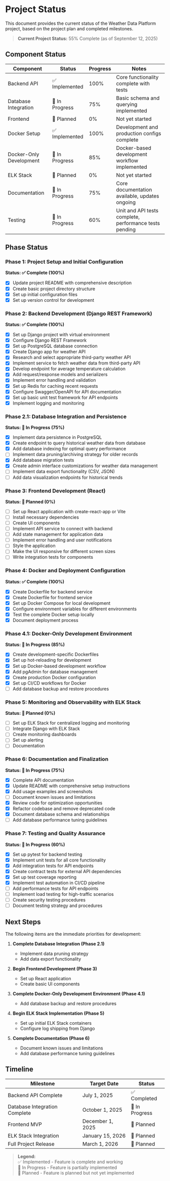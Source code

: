 # Project Status

This document provides the current status of the Weather Data Platform project, based on the project plan and completed milestones.

> **Current Project Status:** 55% Complete (as of September 12, 2025)

## Component Status

| Component | Status | Progress | Notes |
|-----------|--------|----------|-------|
| Backend API | ✅ Implemented | 100% | Core functionality complete with tests |
| Database Integration | 🚧 In Progress | 75% | Basic schema and querying implemented |
| Frontend | 📝 Planned | 0% | Not yet started |
| Docker Setup | ✅ Implemented | 100% | Development and production configs complete |
| Docker-Only Development | 🚧 In Progress | 85% | Docker-based development workflow implemented |
| ELK Stack | 📝 Planned | 0% | Not yet started |
| Documentation | 🚧 In Progress | 75% | Core documentation available, updates ongoing |
| Testing | 🚧 In Progress | 60% | Unit and API tests complete, performance tests pending |

## Phase Status

### Phase 1: Project Setup and Initial Configuration
**Status: ✅ Complete (100%)**

- [x] Update project README with comprehensive description
- [x] Create basic project directory structure
- [x] Set up initial configuration files
- [x] Set up version control for development

### Phase 2: Backend Development (Django REST Framework)
**Status: ✅ Complete (100%)**

- [x] Set up Django project with virtual environment
- [x] Configure Django REST Framework
- [x] Set up PostgreSQL database connection
- [x] Create Django app for weather API
- [x] Research and select appropriate third-party weather API
- [x] Implement service to fetch weather data from third-party API
- [x] Develop endpoint for average temperature calculation
- [x] Add request/response models and serializers
- [x] Implement error handling and validation
- [x] Set up Redis for caching recent requests
- [x] Configure Swagger/OpenAPI for API documentation
- [x] Set up basic unit test framework for API endpoints
- [x] Implement logging and monitoring

### Phase 2.1: Database Integration and Persistence
**Status: 🚧 In Progress (75%)**

- [x] Implement data persistence in PostgreSQL
- [x] Create endpoint to query historical weather data from database
- [x] Add database indexing for optimal query performance
- [ ] Implement data pruning/archiving strategy for older records
- [x] Add database migration tests
- [x] Create admin interface customizations for weather data management
- [ ] Implement data export functionality (CSV, JSON)
- [ ] Add data visualization endpoints for historical trends

### Phase 3: Frontend Development (React)
**Status: 📝 Planned (0%)**

- [ ] Set up React application with create-react-app or Vite
- [ ] Install necessary dependencies
- [ ] Create UI components
- [ ] Implement API service to connect with backend
- [ ] Add state management for application data
- [ ] Implement error handling and user notifications
- [ ] Style the application
- [ ] Make the UI responsive for different screen sizes
- [ ] Write integration tests for components

### Phase 4: Docker and Deployment Configuration
**Status: ✅ Complete (100%)**

- [x] Create Dockerfile for backend service
- [x] Create Dockerfile for frontend service
- [x] Set up Docker Compose for local development
- [x] Configure environment variables for different environments
- [x] Test the complete Docker setup locally
- [x] Document deployment process

### Phase 4.1: Docker-Only Development Environment
**Status: 🚧 In Progress (85%)**

- [x] Create development-specific Dockerfiles
- [x] Set up hot-reloading for development
- [x] Set up Docker-based development workflow
- [x] Add pgAdmin for database management
- [x] Create production Docker configuration
- [x] Set up CI/CD workflows for Docker
- [ ] Add database backup and restore procedures

### Phase 5: Monitoring and Observability with ELK Stack
**Status: 📝 Planned (0%)**

- [ ] Set up ELK Stack for centralized logging and monitoring
- [ ] Integrate Django with ELK Stack
- [ ] Create monitoring dashboards
- [ ] Set up alerting
- [ ] Documentation

### Phase 6: Documentation and Finalization
**Status: 🚧 In Progress (75%)**

- [x] Complete API documentation
- [x] Update README with comprehensive setup instructions
- [x] Add usage examples and screenshots
- [ ] Document known issues and limitations
- [x] Review code for optimization opportunities
- [x] Refactor codebase and remove deprecated code
- [x] Document database schema and relationships
- [ ] Add database performance tuning guidelines

### Phase 7: Testing and Quality Assurance
**Status: 🚧 In Progress (60%)**

- [x] Set up pytest for backend testing
- [x] Implement unit tests for all core functionality
- [x] Add integration tests for API endpoints
- [x] Create contract tests for external API dependencies
- [x] Set up test coverage reporting
- [x] Implement test automation in CI/CD pipeline
- [ ] Add performance tests for API endpoints
- [ ] Implement load testing for high-traffic scenarios
- [ ] Create security testing procedures
- [ ] Document testing strategy and procedures

## Next Steps

The following items are the immediate priorities for development:

1. **Complete Database Integration (Phase 2.1)**
   - Implement data pruning strategy
   - Add data export functionality

2. **Begin Frontend Development (Phase 3)**
   - Set up React application
   - Create basic UI components

3. **Complete Docker-Only Development Environment (Phase 4.1)**
   - Add database backup and restore procedures

4. **Begin ELK Stack Implementation (Phase 5)**
   - Set up initial ELK Stack containers
   - Configure log shipping from Django

5. **Complete Documentation (Phase 6)**
   - Document known issues and limitations
   - Add database performance tuning guidelines

## Timeline

| Milestone | Target Date | Status |
|-----------|-------------|--------|
| Backend API Complete | July 1, 2025 | ✅ Completed |
| Database Integration Complete | October 1, 2025 | 🚧 In Progress |
| Frontend MVP | December 1, 2025 | 📝 Planned |
| ELK Stack Integration | January 15, 2026 | 📝 Planned |
| Full Project Release | March 1, 2026 | 📝 Planned |

> **Legend:**  
> ✅ Implemented - Feature is complete and working  
> 🚧 In Progress - Feature is partially implemented  
> 📝 Planned - Feature is planned but not yet implemented